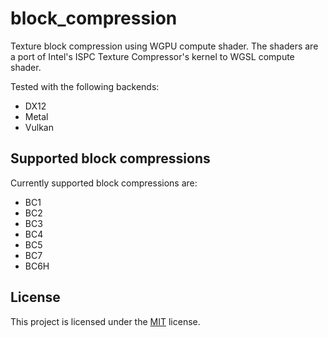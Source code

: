 # block_compression

Texture block compression using WGPU compute shader.
The shaders are a port of Intel's ISPC Texture Compressor's kernel to WGSL compute shader.

Tested with the following backends:

* DX12
* Metal
* Vulkan

## Supported block compressions

Currently supported block compressions are:

* BC1
* BC2
* BC3
* BC4
* BC5
* BC7
* BC6H

## License

This project is licensed under the [MIT](LICENSE) license.
